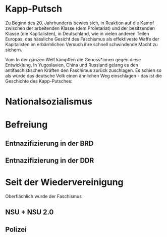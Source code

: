 
# Kapp-Putsch
Zu Beginn des 20. Jahrhunderts bewies sich, in Reaktion auf die Kampf zwischen der arbeitenden Klasse (dem Proletariat) und der besitzenden Klasse (die Kapitalisten), in Deutschland, wie in vielen anderen Teilen Europas, das hässliche Gesicht des Faschismus als effektiveste Waffe der Kapitalisten im erbärmlichen Versuch ihre schnell schwindende Macht zu sichern. 

Vom In der ganzen Welt kämpften die Genoss\*innen gegen diese Entwicklung. In Yugoslavien, China und Russland gelang es den antifaschistischen Kräften den Faschimus zurück zuschlagen. Es schien so als würde das deutsche Volk einen ähnlichen Weg einschlagen - das ist die Geschichte des Kapp-Putsches:

# Nationalsozialismus
# Befreiung
## Entnazifizierung in der BRD
## Entnazifizierung in der DDR

# Seit der Wiedervereinigung
Oberflächlich wurde der Faschismus
## NSU + NSU 2.0
## Polizei